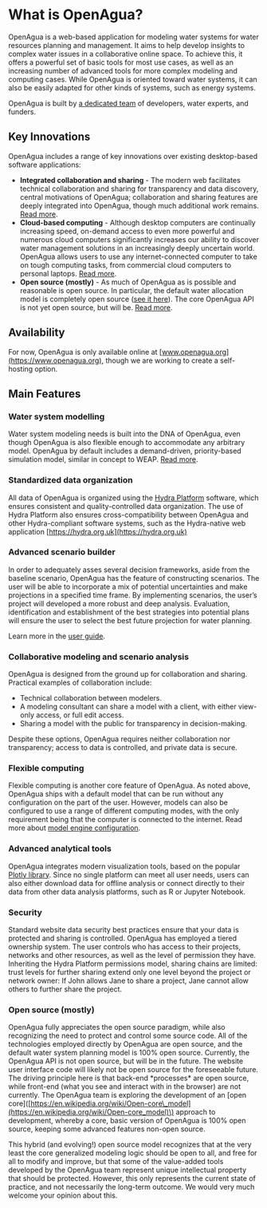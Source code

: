 # What is OpenAgua?

OpenAgua is a web-based application for modeling water systems for water resources planning and management. It aims to help develop insights to complex water issues in a collaborative online space. To achieve this, it offers a powerful set of basic tools for most use cases, as well as an increasing number of advanced tools for more complex modeling and computing cases. While OpenAgua is oriented toward water systems, it can also be easily adapted for other kinds of systems, such as energy systems.

OpenAgua is built by [a dedicated team](learn-more/the-team.md) of developers, water experts, and funders.

## Key Innovations

OpenAgua includes a range of key innovations over existing desktop-based software applications:

* **Integrated collaboration and sharing** - The modern web facilitates technical collaboration and sharing for transparency and data discovery, central motivations of OpenAgua; collaboration and sharing features are deeply integrated into OpenAgua, though much additional work remains. [Read more](how-to-use/user-guide/collaboration.md).
* **Cloud-based computing** - Although desktop computers are continually increasing speed, on-demand access to even more powerful and numerous cloud computers significantly increases our ability to discover water management solutions in an increasingly deeply uncertain world. OpenAgua allows users to use any internet-connected computer to take on tough computing tasks, from commercial cloud computers to personal laptops. [Read more](how-to-use/user-guide/configuration/model-engines.md).
* **Open source \(mostly\)** - As much of OpenAgua as is possible and reasonable is open source. In particular, the default water allocation model is completely open source \([see it here](https://github.com/openagua/waterlp)\). The core OpenAgua API is not yet open source, but will be. [Read more](learn-more/contributing/open-source.md).

## Availability

For now, OpenAgua is only available online at [www.openagua.org](https://www.openagua.org), though we are working to create a self-hosting option.

## Main Features

### Water system modelling

Water system modeling needs is built into the DNA of OpenAgua, even though OpenAgua is also flexible enough to accommodate any arbitrary model. OpenAgua by default includes a demand-driven, priority-based simulation model, similar in concept to WEAP. [Read more](https://openagua.github.io/waterlp).

### **Standardized data organization**

All data of OpenAgua is organized using the [Hydra Platform](http://www.hydraplatform.org) software, which ensures consistent and quality-controlled data organization. The use of Hydra Platform also ensures cross-compatibility between OpenAgua and other Hydra-compliant software systems, such as the Hydra-native web application [https://hydra.org.uk](https://hydra.org.uk)

### **Advanced scenario builder**

In order to adequately asses several decision frameworks, aside from the baseline scenario, OpenAgua has the feature of constructing scenarios. The user will be able to incorporate a mix of potential uncertainties and make projections in a specified time frame. By implementing scenarios, the user’s project will developed a more robust and deep analysis. Evaluation, identification and establishment of the best strategies into potential plans will ensure the user to select the best future projection for water planning.

Learn more in the [user guide](how-to-use/user-guide/setup-model/view-edit-scenarios.md).

### **Collaborative modeling and scenario analysis**

OpenAgua is designed from the ground up for collaboration and sharing. Practical examples of collaboration include:

* Technical collaboration between modelers.
* A modeling consultant can share a model with a client, with either view-only access, or full edit access.
* Sharing a model with the public for transparency in decision-making.

Despite these options, OpenAgua requires neither collaboration nor transparency; access to data is controlled, and private data is secure.

### **Flexible computing**

Flexible computing is another core feature of OpenAgua. As noted above, OpenAgua ships with a default model that can be run without any configuration on the part of the user. However, models can also be configured to use a range of different computing modes, with the only requirement being that the computer is connected to the internet. Read more about [model engine configuration](how-to-use/user-guide/configuration/model-engines.md).

### **Advanced analytical tools**

OpenAgua integrates modern visualization tools, based on the popular [Plotly library](https://plot.ly/javascript/). Since no single platform can meet all user needs, users can also either download data for offline analysis or connect directly to their data from other data analysis platforms, such as R or Jupyter Notebook.

### **Security**

Standard website data security best practices ensure that your data is protected and sharing is controlled. OpenAgua has employed a tiered ownership system. The user controls who has access to their projects, networks and other resources, as well as the level of permission they have. Inheriting the Hydra Platform permissions model, sharing chains are limited: trust levels for further sharing extend only one level beyond the project or network owner: If John allows Jane to share a project, Jane cannot allow others to further share the project.

### **Open source \(mostly\)**

OpenAgua fully appreciates the open source paradigm, while also recognizing the need to protect and control some source code. All of the technologies employed directly by OpenAgua are open source, and the default water system planning model is 100% open source. Currently, the OpenAgua API is not open source, but will be in the future. The website user interface code will likely not be open source for the foreseeable future. The driving principle here is that back-end \*processes\* are open source, while front-end \(what you see and interact with in the browser\) are not currently. The OpenAgua team is exploring the development of an \[open core\]\([https://en.wikipedia.org/wiki/Open-core\_model](https://en.wikipedia.org/wiki/Open-core_model)\) approach to development, whereby a core, basic version of OpenAgua is 100% open source, keeping some advanced features non-open source.

This hybrid \(and evolving!\) open source model recognizes that at the very least the core generalized modeling logic should be open to all, and free for all to modify and improve, but that some of the value-added tools developed by the OpenAgua team represent unique intellectual property that should be protected. However, this only represents the current state of practice, and not necessarily the long-term outcome.  We would very much welcome your opinion about this.

